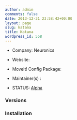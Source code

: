 ```yaml
---
author: admin
comments: false
date: 2013-12-31 23:58:42+00:00
layout: page
slug: katana
title: Katana
wordpress_id: 558
---
```



	
  * Company: Neuronics

	
  * Website:

	
  * MoveIt! Config Package: 

	
  * Maintainer(s) :

	
  * STATUS: [Alpha](/about/moveit-status/#legend)




### Versions








### Installation







